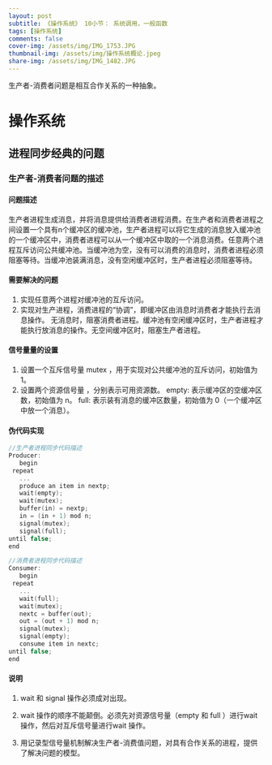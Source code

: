 ```yaml
---
layout: post
subtitle: 《操作系统》 10小节： 系统调用，一般函数
tags: [操作系统]
comments: false
cover-img: /assets/img/IMG_1753.JPG
thumbnail-img: /assets/img/操作系统概论.jpeg
share-img: /assets/img/IMG_1482.JPG
---
```


生产者-消费者问题是相互合作关系的一种抽象。

# 操作系统

##  进程同步经典的问题

### 生产者-消费者问题的描述

#### 问题描述

生产者进程生成消息，并将消息提供给消费者进程消费。在生产者和消费者进程之间设置一个具有n个缓冲区的缓冲池，生产者进程可以将它生成的消息放入缓冲池的一个缓冲区中，消费者进程可以从一个缓冲区中取的一个消息消费。任意两个进程互斥访问公共缓冲池。当缓冲池为空，没有可以消费的消息时，消费者进程必须阻塞等待。当缓冲池装满消息，没有空闲缓冲区时，生产者进程必须阻塞等待。

#### 需要解决的问题

1. 实现任意两个进程对缓冲池的互斥访问。
2. 实现对生产进程，消费进程的“协调”，即缓冲区由消息时消费者才能执行去消息操作。 无消息时，阻塞消费者进程。缓冲池有空闲缓冲区时，生产者进程才能执行放消息的操作。无空间缓冲区时，阻塞生产者进程。

####  信号量量的设置

1. 设置一个互斥信号量 mutex ，用于实现对公共缓冲池的互斥访问，初始值为 1。
2. 设置两个资源信号量 ，分别表示可用资源数。
        empty: 表示缓冲区的空缓冲区数，初始值为 n。
        full: 表示装有消息的缓冲区数量，初始值为 0（一个缓冲区中放一个消息）。
        
####  伪代码实现

```cpp
//生产者进程同步代码描述 
Producer:
   begin
 repeat
   ...
   produce an item in nextp;
   wait(empty);
   wait(mutex);
   buffer(in) = nextp;
   in = (in + 1) mod n;
   signal(mutex);
   signal(full);
until false;
end
```

```cpp
//消费者进程同步代码描述 
Consumer:
   begin
 repeat
   ...
   wait(full);
   wait(mutex);
   nextc = buffer(out);
   out = (out + 1) mod n;
   signal(mutex);
   signal(empty);
   consume item in nextc;
until false;
end
```

####  说明

1. wait 和 signal 操作必须成对出现。

2. wait 操作的顺序不能颠倒。必须先对资源信号量（empty 和 full ）进行wait操作，然后对互斥信号量进行wait 操作。

3. 用记录型信号量机制解决生产者-消费值问题，对具有合作关系的进程，提供了解决问题的模型。